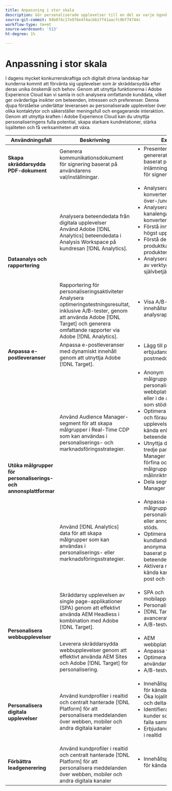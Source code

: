 ```yaml
---
title: Anpassning i stor skala
description: Gör personaliserade upplevelser till en del av varje ögonblick.
source-git-commit: 94b074c17e976e4f4acbb1ff41aacfc9bf74744c
workflow-type: tm+mt
source-wordcount: '513'
ht-degree: 1%

---
```



# Anpassning i stor skala

I dagens mycket konkurrenskraftiga och digitalt drivna landskap har kunderna kommit att förvänta sig upplevelser som är skräddarsydda efter deras unika önskemål och behov. Genom att utnyttja funktionerna i Adobe Experience Cloud kan vi samla in och analysera omfattande kunddata, vilket ger ovärderliga insikter om beteenden, intressen och preferenser. Denna djupa förståelse underlättar leveransen av personaliserade upplevelser över olika kontaktytor och säkerställer meningsfull och engagerande interaktion. Genom att utnyttja kraften i Adobe Experience Cloud kan du utnyttja personaliseringens fulla potential, skapa starkare kundrelationer, stärka lojaliteten och få verksamheten att växa.

<table>
 <thead>
    <tr>
      <th>Användningsfall</th>
      <th>Beskrivning</th>
      <th>Exempel</th>
      <th>Program</th>
    </tr>
  </thead>
  <tbody>
    <tr>
      <td><strong>Skapa skräddarsydda PDF-dokument</strong></td>
      <td>
        Generera kommunikationsdokument för signering baserat på användarens val/inställningar.
      </td>
      <td>
        <ul style="margin-top: 0;">
          <li>
            Presentera ett dynamiskt genererat sekretessavtal baserat på data från en inlämning från AEM Forms för signering
          </li>
        </ul>
      </td>
      <td>
        <a
          href="../integrations-between-applications/experience-manager/experience-manager-acrobat-sign.md"
          target="_blank"
          rel="noopener noreferrer"
          >AEM Forms och Sign</a
        >
      </td>
    </tr>
    <tr>
      <td rowspan="2"><strong>Dataanalys och rapportering</strong></td>
      <td>
        Analysera beteendedata från digitala upplevelser <br />Använd Adobe
        [!DNL Analytics] beteendedata i Analysis Workspace på kundresan
        [!DNL Analytics].
      </td>
      <td>
        <ul style="margin-top: 0;">
          <li>Analysera konverteringsbanor för över-/underkant</li>
          <li>Analysera kanalengagemang och -konvertering</li>
          <li>Förstå innehåll som visas högst upp</li>
          <li>Förstå de viktigaste produktkategorierna och produkterna</li>
          <li>
            Analysera användningen av verktyg för att optimera självbetjäning
          </li>
        </ul>
      </td>
      <td>
        <a
          href="../integrations-between-applications/analytics/analytics-customer-journey-analytics.md"
          target="_blank"
          rel="noopener noreferrer"
          >[!DNL Analytics] och kundresa [!DNL Analytics]</a
        >
      </td>
    </tr>
    <tr>
      <td>
        Rapportering för personaliseringsaktiviteter<br />Analysera optimeringstestningsresultat, inklusive A/B-tester, genom att använda Adobe [!DNL Target] och generera omfattande rapporter via Adobe [!DNL Analytics].
      </td>
      <td>
        <ul style="margin-top: 0;">
          <li>Visa A/B-testresultat i innehållsrika analysrapporter</li>
        </ul>
      </td>
      <td>
        <a
          href="../integrations-between-applications/analytics/analytics-target.md"
          target="_blank"
          rel="noopener noreferrer"
          >[!DNL Analytics] och [!DNL Target]</a
        >
      </td>
    </tr>
    <tr>
      <td><strong>Anpassa e-postleveranser</strong></td>
      <td>
        Anpassa e-postleveranser med dynamiskt innehåll genom att utnyttja Adobe [!DNL Target].
      </td>
      <td>
        <ul style="margin-top: 0;">
          <li>Lägg till personaliserade erbjudanden i kundens e-postmeddelanden</li>
        </ul>
      </td>
      <td>
        <a
          href="../integrations-between-applications/campaign//campaign-target.md"
          target="_blank"
          rel="noopener noreferrer"
          >[!DNL Campaign] och [!DNL Target]</a
        >
      </td>
    </tr>
    <tr>
      <td rowspan="2">
        <strong>Utöka målgrupper för personaliserings- och annonsplattformar</strong>
      </td>
      <td>
        Använd Audience Manager-segment för att skapa målgrupper i Real-Time CDP som kan användas i personaliserings- och marknadsföringsstrategier.
      </td>
      <td>
        <ul style="margin-top: 0;">
          <li>
            Anonym målgruppsanpassning och personalisering på webbplatsen, mobilappen eller i de annonskanaler som stöds
          </li>
          <li>
            Optimera landningssidan och förautentiserade upplevelser baserat på kända enhets- och beteendeegenskaper
          </li>
          <li>
            Utnyttja datanätverket från tredje part i Audience Manager för att ytterligare förfina och utöka era målgrupper för målinriktning
          </li>
          <li>Dela segment i Audience Manager till RTCDP</li>
        </ul>
      </td>
      <td>
        <a
          href="../integrations-between-applications/aam/aam-rtcdp.md"
          target="_blank"
          rel="noopener noreferrer"
          >Kunddata för Audience Manager och realtid [!DNL Platform]</a
        >
      </td>
    </tr>
    <tr>
      <td>
        Använd [!DNL Analytics] data för att skapa målgrupper som kan användas i personaliserings- eller marknadsföringsstrategier.
      </td>
      <td>
        <ul style="margin-top: 0;">
          <li>
            Anpassa er digitala målgrupp och personalisering på enheter eller annonskanaler som stöds.
          </li>
          <li>
            Optimera kända kundlandningssidor och anonyma upplevelser baserat på enhets- och beteendeattribut.
          </li>
          <li>Aktivera målgrupper för kända kanaler, som e-post och SMS.</li>
        </ul>
      </td>
      <td>
        <a
          href="../integrations-between-applications/analytics/analytics-customer-journey-analytics.md"
          target="_blank"
          rel="noopener noreferrer"
          >[!DNL Analytics] och kunddata i realtid [!DNL Platform]</a
        >
      </td>
    </tr>
    <tr>
      <td rowspan="2"><strong>Personalisera webbupplevelser</strong></td>
      <td>
        Skräddarsy upplevelsen av single page-applikationer (SPA) genom att effektivt använda AEM Headless i kombination med Adobe [!DNL Target].
      </td>
      <td>
        <ul style="margin-top: 0;">
          <li>SPA och mobilappspersonalisering</li>
          <li>Personaliserade API-svar.</li>
          <li>[!DNL Target]leverans av avancerat innehåll.</li>
          <li>A/B-testvariationer.</li>
        </ul>
      </td>
      <td>
        <a
          href="../integrations-between-applications/experience-manager/experience-manager-target.md"
          target="_blank"
          rel="noopener noreferrer"
          >AEM Headless och [!DNL Target]</a
        >
      </td>
    </tr>
    <tr>
      <td>
        Leverera skräddarsydda webbupplevelser genom att effektivt använda AEM Sites och Adobe [!DNL Target] för personalisering.
      </td>
      <td>
        <ul style="margin-top: 0;">
          <li>AEM webbplatspersonalisering.</li>
          <li>Anpassa webbinnehåll.</li>
          <li>Optimera användarupplevelserna.</li>
          <li>A/B-testvariationer.</li>
        </ul>
      </td>
      <td>
        <a
          href="../integrations-between-applications/experience-manager/experience-manager-target.md"
          target="_blank"
          rel="noopener noreferrer"
          >AEM Sites och [!DNL Target]</a
        >
      </td>
    </tr>
    <tr>
      <td><strong>Personalisera digitala upplevelser</strong></td>
      <td>
        Använd kundprofiler i realtid och centralt hanterade [!DNL Platform] för att personalisera meddelanden över webben, mobiler och andra digitala kanaler
      </td>
      <td>
        <ul style="margin-top: 0;">
          <li>Innehållspersonalisering för kända besökare</li>
          <li>Öka lojalitetsregistrering och deltagande</li>
          <li>Identifiera och engagera kunder som riskerar att falla samman</li>
          <li>Erbjudandepersonalisering i realtid</li>
        </ul>
      </td>
      <td>
        <a
          href="../integrations-between-applications/rtcdp/rtcdp-target.md"
          target="_blank"
          rel="noopener noreferrer"
          >Kunddata i realtid [!DNL Platform] och [!DNL Target]</a
        >
      </td>
    </tr>
    <tr>
      <td><strong>Förbättra leadgenerering</strong></td>
      <td>
        Använd kundprofiler i realtid och centralt hanterade [!DNL Platform] för att personalisera meddelanden över webben, mobiler och andra digitala kanaler
      </td>
      <td>
        <ul style="margin-top: 0;">
          <li>Innehållspersonalisering för kända besökare</li>
        </ul>
      </td>
      <td>
        <a
          href="../integrations-between-applications/rtcdp/rtcdp-target.md"
          target="_blank"
          rel="noopener noreferrer"
          >Kunddata i realtid [!DNL Platform] och [!DNL Target]</a
        >
      </td>
    </tr>
  </tbody>
</table>
